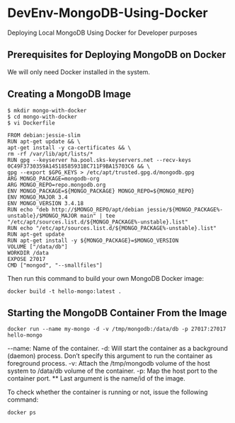 # DevEnv-MongoDB-Using-Docker
Deploying Local MongoDB Using Docker for Developer purposes

## Prerequisites for Deploying MongoDB on Docker
We will only need Docker installed in the system.

## Creating a MongoDB Image
```
$ mkdir mongo-with-docker
$ cd mongo-with-docker
$ vi Dockerfile
```

```
FROM debian:jessie-slim
RUN apt-get update && \
apt-get install -y ca-certificates && \
rm -rf /var/lib/apt/lists/*
RUN gpg --keyserver ha.pool.sks-keyservers.net --recv-keys 0C49F3730359A14518585931BC711F9BA15703C6 && \
gpg --export $GPG_KEYS > /etc/apt/trusted.gpg.d/mongodb.gpg
ARG MONGO_PACKAGE=mongodb-org
ARG MONGO_REPO=repo.mongodb.org
ENV MONGO_PACKAGE=${MONGO_PACKAGE} MONGO_REPO=${MONGO_REPO}
ENV MONGO_MAJOR 3.4
ENV MONGO_VERSION 3.4.18
RUN echo "deb http://$MONGO_REPO/apt/debian jessie/${MONGO_PACKAGE%-unstable}/$MONGO_MAJOR main" | tee "/etc/apt/sources.list.d/${MONGO_PACKAGE%-unstable}.list"
RUN echo "/etc/apt/sources.list.d/${MONGO_PACKAGE%-unstable}.list"
RUN apt-get update
RUN apt-get install -y ${MONGO_PACKAGE}=$MONGO_VERSION
VOLUME ["/data/db"]
WORKDIR /data
EXPOSE 27017
CMD ["mongod", "--smallfiles"]
```

Then run this command to build your own MongoDB Docker image:

```
docker build -t hello-mongo:latest .
```

## Starting the MongoDB Container From the Image

```
docker run --name my-mongo -d -v /tmp/mongodb:/data/db -p 27017:27017 hello-mongo
```

--name: Name of the container.
-d: Will start the container as a background (daemon) process. Don’t specify this argument to run the container as foreground process.
-v: Attach the /tmp/mongodb volume of the host system to /data/db volume of the container.
-p: Map the host port to the container port.
** Last argument is the name/id of the image.

To check whether the container is running or not, issue the following command:

```
docker ps
```

